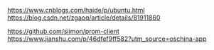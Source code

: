 https://www.cnblogs.com/haide/p/ubuntu.html
https://blog.csdn.net/zgaoq/article/details/81911860

https://github.com/siimon/prom-client
https://www.jianshu.com/p/46dfef9ff582?utm_source=oschina-app
